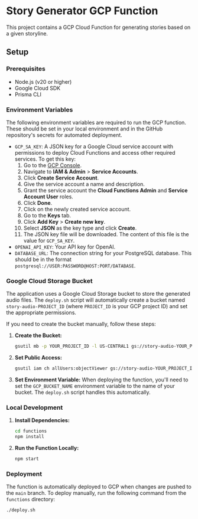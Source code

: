 # Story Generator GCP Function

This project contains a GCP Cloud Function for generating stories based on a given storyline.

## Setup

### Prerequisites

- Node.js (v20 or higher)
- Google Cloud SDK
- Prisma CLI

### Environment Variables

The following environment variables are required to run the GCP function. These should be set in your local environment and in the GitHub repository's secrets for automated deployment.

- `GCP_SA_KEY`: A JSON key for a Google Cloud service account with permissions to deploy Cloud Functions and access other required services. To get this key:
    1.  Go to the [GCP Console](https://console.cloud.google.com/).
    2.  Navigate to **IAM & Admin** > **Service Accounts**.
    3.  Click **Create Service Account**.
    4.  Give the service account a name and description.
    5.  Grant the service account the **Cloud Functions Admin** and **Service Account User** roles.
    6.  Click **Done**.
    7.  Click on the newly created service account.
    8.  Go to the **Keys** tab.
    9.  Click **Add Key** > **Create new key**.
    10. Select **JSON** as the key type and click **Create**.
    11. The JSON key file will be downloaded. The content of this file is the value for `GCP_SA_KEY`.
- `OPENAI_API_KEY`: Your API key for OpenAI.
- `DATABASE_URL`: The connection string for your PostgreSQL database. This should be in the format `postgresql://USER:PASSWORD@HOST:PORT/DATABASE`.

### Google Cloud Storage Bucket

The application uses a Google Cloud Storage bucket to store the generated audio files. The `deploy.sh` script will automatically create a bucket named `story-audio-PROJECT_ID` (where `PROJECT_ID` is your GCP project ID) and set the appropriate permissions.

If you need to create the bucket manually, follow these steps:

1.  **Create the Bucket:**
    ```bash
    gsutil mb -p YOUR_PROJECT_ID -l US-CENTRAL1 gs://story-audio-YOUR_PROJECT_ID
    ```
2.  **Set Public Access:**
    ```bash
    gsutil iam ch allUsers:objectViewer gs://story-audio-YOUR_PROJECT_ID
    ```
3.  **Set Environment Variable:**
    When deploying the function, you'll need to set the `GCP_BUCKET_NAME` environment variable to the name of your bucket. The `deploy.sh` script handles this automatically.

### Local Development

1.  **Install Dependencies:**
    ```bash
    cd functions
    npm install
    ```

2.  **Run the Function Locally:**
    ```bash
    npm start
    ```

### Deployment

The function is automatically deployed to GCP when changes are pushed to the `main` branch. To deploy manually, run the following command from the `functions` directory:

```bash
./deploy.sh
```
